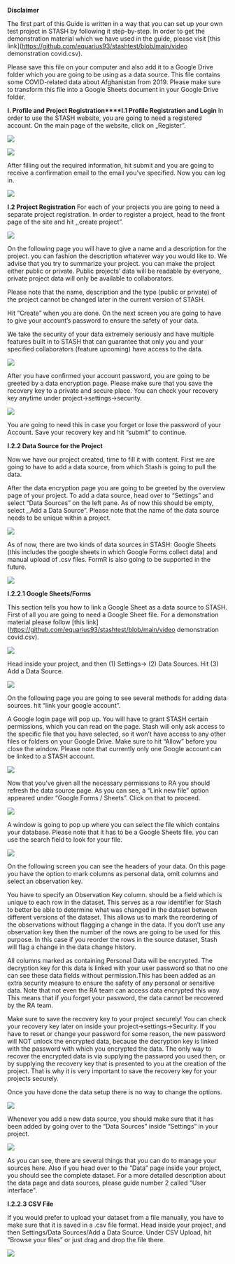 **Disclaimer**

The first part of this Guide is written in a way that you can set up your own test project in STASH by following it step-by-step. In order to get the demonstration material which we have used in the guide, please visit [this link](https://github.com/equarius93/stashtest/blob/main/video demonstration covid.csv).

Please save this file on your computer and also add it to a Google Drive folder which you are going to be using as a data source. This file contains some COVID-related data about Afghanistan from 2019. Please make sure to transform this file into a Google Sheets document in your Google Drive folder.

**I. Profile and Project Registration****I.1 Profile Registration and Login**	In order to use the STASH website, you are going to need a registered account. On the main page of the website, click on „Register”.

![](https://github.com/equarius93/stashtest/blob/main/guide_pictures/reg1.png)

![](https://github.com/equarius93/stashtest/blob/main/guide_pictures/reg3.png)

After filling out the required information, hit submit and you are going to receive a confirmation email to the email you’ve specified. Now you can log in.

![](https://github.com/equarius93/stashtest/blob/main/guide_pictures/Login.png)

**I.2 Project Registration**	For each of your projects you are going to need a separate project registration. In order to register a project, head to the front page of the site and hit ,,create project”.

![](https://github.com/equarius93/stashtest/blob/main/guide_pictures/proj1.png)

On the following page you will have to give a name and a description for the project. you can fashion the description whatever way you would like to. We advise that you try to summarize your project. you can make the project either public or private. Public projects’ data will be readable by everyone, private project data will only be available to collaborators.

Please note that the name, description and the type (public or private) of the project cannot be changed later in the current version of STASH.

Hit “Create” when you are done. On the next screen you are going to have to give your account’s password to ensure the safety of your data.

We take the security of your data extremely seriously and have multiple features built in to STASH that can guarantee that only you and your specified collaborators (feature upcoming) have access to the data.

![](https://github.com/equarius93/stashtest/blob/main/guide_pictures/proj2.png)

After you have confirmed your account password, you are going to be greeted by a data encryption page. Please make sure that you save the recovery key to a private and secure place. You can check your recovery key anytime under project→settings→security.

![](https://github.com/equarius93/stashtest/blob/main/guide_pictures/security.png)

You are going to need this in case you forget or lose the password of your Account. Save your recovery key and hit “submit” to continue.

**I.2.2 Data Source for the Project**

Now we have our project created, time to fill it with content. First we are going to have to add a data source, from which Stash is going to pull the data.

After the data encryption page you are going to be greeted by the overview page of your project. To add a data source, head over to “Settings” and select “Data Sources” on the left pane. As of now this should be empty, select ,,Add a Data Source”. Please note that the name of the data source needs to be unique within a project.

![](https://github.com/equarius93/stashtest/blob/main/guide_pictures/datasetup1.png)

As of now, there are two kinds of data sources in STASH: Google Sheets (this includes the google sheets in which Google Forms collect data) and manual upload of .csv files. FormR is also going to be supported in the future.

![](https://github.com/equarius93/stashtest/blob/main/guide_pictures/datasetup2.png)

**I.2.2.1 Google Sheets/Forms**

This section tells you how to link a Google Sheet as a data source to STASH. First of all you are going to need a Google Sheet file. For a demonstration material please follow [this link](https://github.com/equarius93/stashtest/blob/main/video demonstration covid.csv).

![](https://github.com/equarius93/stashtest/blob/main/guide_pictures/datasetup1.png)

Head inside your project, and then (1) Settings→ (2) Data Sources. Hit (3) Add a Data Source.

![](https://github.com/equarius93/stashtest/blob/main/guide_pictures/datasetup2.png)

On the following page you are going to see several methods for adding data sources. hit “link your google account”.

A Google login page will pop up. You will have to grant STASH certain permissions, which you can read on the page. Stash will only ask access to the specific file that you have selected, so it won’t have access to any other files or folders on your Google Drive. Make sure to hit “Allow” before you close the window. Please note that currently only one Google account can be linked to a STASH account.

![](https://github.com/equarius93/stashtest/blob/main/guide_pictures/datasetup3.png)

Now that you’ve given all the necessary permissions to RA you should refresh the data source page. As you can see, a “Link new file” option appeared under “Google Forms / Sheets”. Click on that to proceed.

![](https://github.com/equarius93/stashtest/blob/main/guide_pictures/datasetup4.png)

A window is going to pop up where you can select the file which contains your database. Please note that it has to be a Google Sheets file. you can use the search field to look for your file.

![](https://github.com/equarius93/stashtest/blob/main/guide_pictures/datasetup5.png)

On the following screen you can see the headers of your data. On this page you have the option to mark columns as personal data, omit columns and select an observation key.

You have to specify an Observation Key column. should be a field which is unique to each row in the dataset. This serves as a row identifier for Stash to better be able to determine what was changed in the dataset between different versions of the dataset. This allows us to mark the reordering of the observations without flagging a change in the data. If you don’t use any observation key then the number of the rows are going to be used for this purpose. In this case if you reorder the rows in the source dataset, Stash will flag a change in the data change history.

All columns marked as containing Personal Data will be encrypted. The decryption key for this data is linked with your user password so that no one can see these data fields without permission.This has been added as an extra security measure to ensure the safety of any personal or sensitive data. Note that not even the RA team can access data encrypted this way. This means that if you forget your password, the data cannot be recovered by the RA team.

Make sure to save the recovery key to your project securely! You can check your recovery key later on inside your project→settings→Security. If you have to reset or change your password for some reason, the new password will NOT unlock the encrypted data, because the decryption key is linked with the password with which you encrypted the data. The only way to recover the encrypted data is via supplying the password you used then, or by supplying the recovery key that is presented to you at the creation of the project. That is why it is very important to save the recovery key for your projects securely.

Once you have done the data setup there is no way to change the options.

![](https://github.com/equarius93/stashtest/blob/main/guide_pictures/datasource3.png)

Whenever you add a new data source, you should make sure that it has been added by going over to the “Data Sources” inside “Settings” in your project.

![](https://github.com/equarius93/stashtest/blob/main/guide_pictures/datasetup6.png)

As you can see, there are several things that you can do to manage your sources here. Also if you head over to the “Data” page inside your project, you should see the complete dataset. For a more detailed description about the data page and data sources, please guide number 2 called "User interface".

**I.2.2.3 CSV File**

If you would prefer to upload your dataset from a file manually, you have to make sure that it is saved in a .csv file format. Head inside your project, and then Settings/Data Sources/Add a Data Source. Under CSV Upload, hit “Browse your files” or just drag and drop the file there.

![](https://github.com/equarius93/stashtest/blob/main/guide_pictures/CSV1.png)